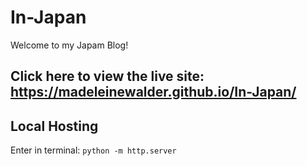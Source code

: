 # In-Japan

Welcome to my Japam Blog!

## Click here to view the live site: https://madeleinewalder.github.io/In-Japan/

## Local Hosting

Enter in terminal: ```python -m http.server```
